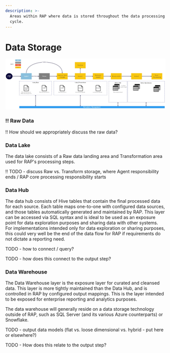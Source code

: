 ```yaml
---
description: >-
  Areas within RAP where data is stored throughout the data processing life
  cycle.
---
```


# Data Storage

![](../.gitbook/assets/2.0-process-steps.jpg)

### !! Raw Data

!! How should we appropriately discuss the raw data?

### Data Lake

The data lake consists of a Raw data landing area and Transformation area used for RAP's processing steps.

!! TODO - discuss Raw vs. Transform storage, where Agent responsibility ends / RAP core processing responsibility starts

### Data Hub

The data hub consists of Hive tables that contain the final processed data for each source.  Each table maps one-to-one with configured data sources, and those tables automatically generated and maintained by RAP.  This layer can be accessed via SQL syntax and is ideal to be used as an exposure point for data exploration purposes and sharing data with other systems.  For implementations intended only for data exploration or sharing purposes, this could very well be the end of the data flow for RAP if requirements do not dictate a reporting need.

TODO - how to connect / query?

TODO - how does this connect to the output step?

### Data Warehouse

The Data Warehouse layer is the exposure layer for curated and cleansed data.  This layer is more tightly maintained than the Data Hub, and is controlled in RAP by configured output mappings.  This is the layer intended to be exposed for enterprise reporting and analytics purposes.

The data warehouse will generally reside on a data storage technology outside of RAP, such as SQL Server \(and its various Azure counterparts\) or Snowflake.

TODO - output data models \(flat vs. loose dimensional vs. hybrid - put here or elsewhere?\)

TODO - How does this relate to the output step?

